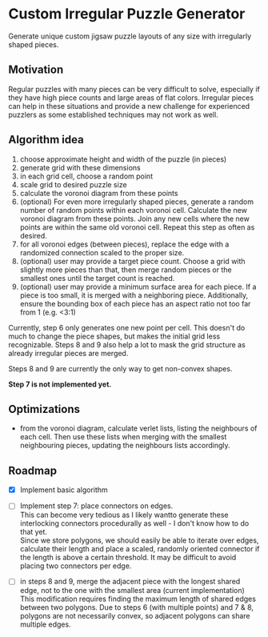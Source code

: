 # Custom Irregular Puzzle Generator
Generate unique custom jigsaw puzzle layouts of any size with irregularly shaped pieces.

## Motivation
Regular puzzles with many pieces can be very difficult to solve, especially if they have high piece counts and large areas of flat colors. Irregular pieces can help in these situations and provide a new challenge for experienced puzzlers as some established techniques may not work as well.

## Algorithm idea

1. choose approximate height and width of the puzzle (in pieces)
2. generate grid with these dimensions
3. in each grid cell, choose a random point
4. scale grid to desired puzzle size
5. calculate the voronoi diagram from these points
6. (optional) For even more irregularly shaped pieces, generate a random number of random points within each voronoi cell. Calculate the new voronoi diagram from these points. Join any new cells where the new points are within the same old voronoi cell. Repeat this step as often as desired.
7. for all voronoi edges (between pieces), replace the edge with a randomized connection scaled to the proper size.
8. (optional) user may provide a target piece count. Choose a grid with slightly more pieces than that, then merge random pieces or the smallest ones until the target count is reached.
9. (optional) user may provide a minimum surface area for each piece. If a piece is too small, it is merged with a neighboring piece. Additionally, ensure the bounding box of each piece has an aspect ratio not too far from 1 (e.g. <3:1)


Currently, step 6 only generates one new point per cell. This doesn't do much to change the piece shapes, but makes the initial grid less recognizable. Steps 8 and 9 also help a lot to mask the grid structure as already irregular pieces are merged.

Steps 8 and 9 are currently the only way to get non-convex shapes.

**Step 7 is not implemented yet.**

## Optimizations
- from the voronoi diagram, calculate verlet lists, listing the neighbours of each cell. Then use these lists when merging with the smallest neighbouring pieces, updating the neighbours lists accordingly.

## Roadmap
- [x] Implement basic algorithm
- [ ] Implement step 7: place connectors on edges.  
  This can become very tedious as I likely wantto generate these interlocking connectors procedurally as well - I don't know how to do that yet.  
  Since we store polygons, we should easily be able to iterate over edges, calculate their length and place a scaled, randomly oriented connector if the length is above a certain threshold. It may be difficult to avoid placing two connectors per edge.
- [ ] in steps 8 and 9, merge the adjacent piece with the longest shared edge, not to the one with the smallest area (current implementation)  
  This modification requires finding the maximum length of shared edges between two polygons. Due to steps 6 (with multiple points) and 7 & 8, polygons are not necessarily convex, so adjacent polygons can share multiple edges.

